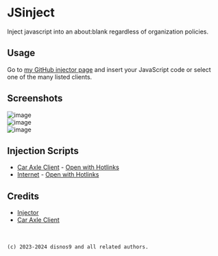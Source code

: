 # JSinject
Inject javascript into an about:blank regardless of organization policies.

## Usage
Go to [my GitHub injector page](https://disnos9.github.io/jsinject) and insert your JavaScript code or select one of the many listed clients.

## Screenshots
![image](https://github.com/disnos9/jsinject/assets/119540345/f16fd91b-599a-4334-9366-849aff600f24)
<Br>![image](https://github.com/disnos9/jsinject/assets/119540345/87eff657-7a96-43bf-9bc3-5db3eb59a63d)
<br>![image](https://github.com/disnos9/jsinject/assets/119540345/8f8b0ac8-91b8-422c-8002-20e5aca1a343)

## Injection Scripts
- [Car Axle Client](https://github.com/car-axle-client/car-axle-client) - [Open with Hotlinks](https://disnos9.github.io/jsinject/?id=)
- [Internet](https://github.com/disnos9/jsinject/blob/main/scripts/internet/) - [Open with Hotlinks](https://disnos9.github.io/jsinject/?id=)
## Credits
- [Injector](https://github.com/Penguinify/javascript-injector)
- [Car Axle Client](https://github.com/car-axle-client/car-axle-client)

<br><br>`(c) 2023-2024 disnos9 and all related authors.`
